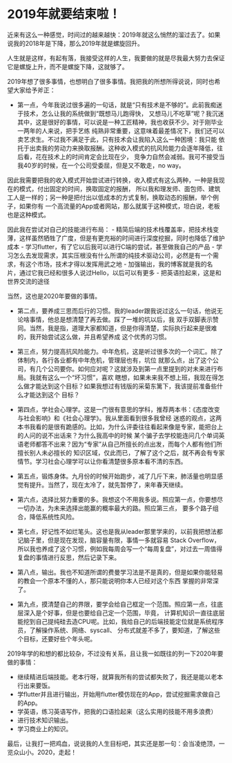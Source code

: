 # 2019年就要结束啦！

近来有这么一种感觉，时间过的越来越快：2019年就这么悄然的溜过去了。如果说我的2018年是下降，那么2019年就是螺旋回升。

人生就是这样，有起有落，我接受这样的人生，我要做的就是尽我最大努力去保证它是螺旋上升，而不是螺旋下降，这就够了。

2019年想了很多事情，也想明白了很多事情。我把我的所想所得说说，同时也希望大家给予斧正：

- 第一点，今年我说过很多遍的一句话，就是“只有技术是不够的”。此前我痴迷于技术，怎么让我的系统做到“既想马儿跑得快，
又想马儿不吃草”呢？我沉迷其中，这是很好的事情，可以说是一种工匠精神，我也收获不少。对于刚毕业一两年的人来说，把手艺练
纯熟非常重要，这意味着最差情况下，我们还可以卖艺求生。不过我不满足于此，只有技术会让我陷入这么一种困境：我只能
依托于出卖我的劳动力来换取报酬。这种收入模式的抗风险能力会逐年降低，往后看，花在技术上的时间肯定会比现在少，
竞争力自然会减弱。我可不接受当我40岁的时候，在一个公司受委屈，但是又不敢走，no way。

因此我需要把我的收入模式开始尝试进行转换，收入模式有这么两种，一种是我现在的模式，付出固定的时间，换取固定的报酬，
所以我和理发师、面包师、建筑工人是一样的；另一种是把付出以低成本的方式复制，换取动态的报酬，举个例子，如果你有
一个高流量的App或者网站，那么就属于这种模式，坦白说，老板也是这种模式。

因此我在尝试对自己的技能进行布局：
    - 精简后端的技术栈覆盖率，把技术栈变薄，这样虽然牺牲了广度，但是有更充裕的时间进行深度挖掘，同时也降低了维护成本
    - 学习flutter，有了它以后我可以进行C端的尝试，甚至做我自己的产品
    - 学习怎么去发现需求，其实压根没有什么所谓的纯技术驱动公司，必然是有一个需求，有这个市场，技术才得以发挥用武之地
    - 加强输出，我的博客就是我的名片，通过它我已经和很多人说过Hello，以后可以有更多
    - 把英语捡起来，这是和世界交流的途径

当然，这也是2020年要做的事情。

- 第二点，要养成三思而后行的习惯。我的leader跟我说过这么一句话，他说无论啥事情，他总是想清楚了再去做。踩了一堆的坑以后，我
双手双脚表示赞同。当然，我是指，道理大家都知道，但是你得清楚，实际执行起来是很难的，我开始尝试这么做，并且希望养成
这个优秀的习惯。

- 第三点，努力提高抗风险能力。中年危机，这是听过很多次的一个词汇。除了体制内，各行各业都有中年危机，管理层也有，坑位
就那么点，出了这个公司，有几个公司要你。如何应对呢？这就涉及到第一点里提到的对未来进行布局。我就有这么一个“坏习惯”，喜欢
瞎想，如果未来我不想上班，我现在得怎么做才能达到这个目标？如果我想过有钱版的采菊东篱下，我该提前准备些什么才能达到这个
目标？

- 第四点，学社会心理学。这是一门很有意思的学科，推荐两本书：《态度改变与社会影响》和《社会心理学》。我从里面看到很多我曾经
迷惑的观点，这两本书我看的是很有跪感的。比如，为什么评委往往看起来像是专家，能把台上的人问的说不出话来？为什么我高中的时候
某个骗子去学校能连问几个单词英语老师都答不出来？因为“专家”从自己所擅长的点出发，而每个人都有他们所擅长别人未必擅长的
知识区域，仅此而已，了解了这个之后，就不再会有专家情节。学习社会心理学可以让你看清楚很多原本看不清的东西。

- 第五点，锻炼身体。九月份的时候开始跑步，减了几斤下来，肺活量也明显感觉有提升。当然了，现在太冷了，就先暂停了，来年春天继续。

- 第六点，选择比努力重要的多。我想这个不用我多说。照应第一点，你要想尽一切办法，为未来选择出能赢的概率最大的路。照应第三点，
要多个路子组合，降低系统性风险。

- 第七点，好记性不如烂笔头。这也是我从leader那里学来的，以前我把想法都记脑子里，但是现在发现，脑容量有限，事情一多就容易
Stack Overflow，所以我也养成了这个习惯，例如我每周会写一个“每周复盘”，对过去一周值得复盘的事情进行反思，然后记录下来。

- 第八点，输出。我也不知道所谓的费曼学习法是不是真的，但是如果你能轻易的教会一个原本不懂的人，那只能说明你本人已经对这个东西
掌握的非常深了。

- 第九点，摸清楚自己的界限，要学会给自己框定一个范围。照应第一点，往底层深入是个好事，但是也要给自己定一个范围，毕竟，
计算机知识一直往底层能挖到自己提纯硅去造CPU呢。比如，我给自己的后端技能定位就是系统程序员，了解操作系统、网络、syscall、
分布式就差不多了，要知道，了解这些个目标，还要好些个年头呢。

2019年学的和想的都比较杂，不过没有关系，且让我一如既往的列一下2020年要做的事情：

- 继续精进后端技能。老本行呀，就算我所有的尝试都失败了，我还是能以老本行出来要饭。
- 学flutter并且进行输出，开始用flutter模仿现在的App，尝试挖掘需求做自己的App。
- 学英语，练习英语写作，把我的口语捡起来（这么实用的技能不用多浪费）
- 进行技术知识输出。
- 学习商业上的知识。

最后，让我打一把鸡血，说说我的人生目标吧，其实还是那一句：会当凌绝顶，一览众山小。2020，走起！
